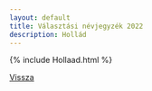 ```yaml
---
layout: default
title: Választási névjegyzék 2022
description: Hollád
---
```


{% include Hollaad.html %}

[Vissza](./)